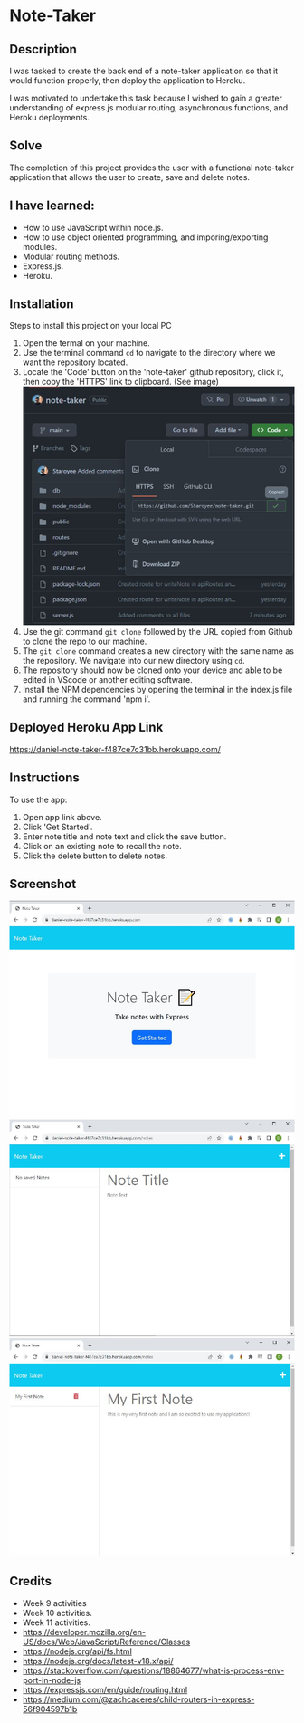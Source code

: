 # Note-Taker

## Description
I was tasked to create the back end of a note-taker application so that it would function properly, then deploy the application to Heroku.

I was motivated to undertake this task because I wished to gain a greater understanding of express.js modular routing, asynchronous functions, and Heroku deployments.

## Solve
The completion of this project provides the user with a functional note-taker application that allows the user to create, save and delete notes.

## I have learned:
* How to use JavaScript within node.js.
* How to use object oriented programming, and imporing/exporting modules.
* Modular routing methods.
* Express.js.
* Heroku.

## Installation
Steps to install this project on your local PC
1. Open the termal on your machine.
2. Use the terminal command `cd` to navigate to the directory where we want the repository located.
3. Locate the 'Code' button on the 'note-taker' github repository, click it, then copy the 'HTTPS' link to clipboard. (See image)
![alt text](./public/assets/images/repo.JPG)
4. Use the git command `git clone` followed by the URL copied from Github to clone the repo to our machine.
5. The `git clone` command creates a new directory with the same name as the repository. We navigate into our new directory using `cd`.
6. The repository should now be cloned onto your device and able to be edited in VScode or another editing software.
7. Install the NPM dependencies by opening the terminal in the index.js file and running the command 'npm i'.

## Deployed Heroku App Link
https://daniel-note-taker-f487ce7c31bb.herokuapp.com/

## Instructions

To use the app:
1. Open app link above.
2. Click 'Get Started'.
3. Enter note title and note text and click the save button.
4. Click on an existing note to recall the note.
5. Click the delete button to delete notes.


## Screenshot
![alt text](./public/assets/images/note1.JPG)
![alt text](./public/assets/images/note2.JPG)
![alt text](./public/assets/images/note3.JPG)

## Credits
* Week 9 activities
* Week 10 activities.
* Week 11 activities.
* https://developer.mozilla.org/en-US/docs/Web/JavaScript/Reference/Classes
* https://nodejs.org/api/fs.html
* https://nodejs.org/docs/latest-v18.x/api/
* https://stackoverflow.com/questions/18864677/what-is-process-env-port-in-node-js
* https://expressjs.com/en/guide/routing.html
* https://medium.com/@zachcaceres/child-routers-in-express-56f904597b1b